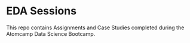 # EDA Sessions

This repo contains Assignments and Case Studies completed during the Atomcamp Data Science Bootcamp.
